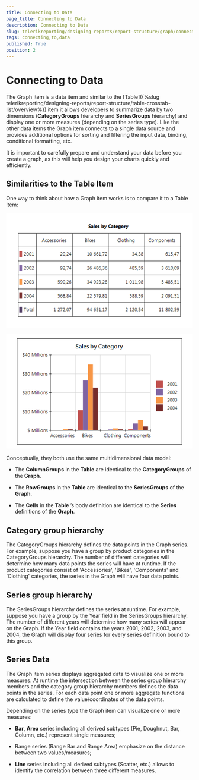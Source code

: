 ```yaml
---
title: Connecting to Data
page_title: Connecting to Data 
description: Connecting to Data
slug: telerikreporting/designing-reports/report-structure/graph/connecting-to-data
tags: connecting,to,data
published: True
position: 2
---
```


# Connecting to Data

The Graph item is a data item and similar to the [Table]({%slug telerikreporting/designing-reports/report-structure/table-crosstab-list/overview%}) item it allows developers to summarize data by two dimensions (__CategoryGroups__ hierarchy and __SeriesGroups__ hierarchy) and display one or more measures (depending on the series type). Like the other data items the Graph item connects to a single data source and provides additional options for sorting and filtering the input data, binding, conditional formatting, etc.

It is important to carefully prepare and understand your data before you create a graph, as this will help you design your charts quickly and efficiently.

## Similarities to the Table Item

One way to think about how a Graph item works is to compare it to a Table item: 

  ![Table Comparison](images/DataItems/Graph/TableComparison.png)  

  ![Graph Comparison](images/DataItems/Graph/GraphComparison.png)

Conceptually, they both use the same multidimensional data model:

* The __ColumnGroups__ in the __Table__ are identical to the __CategoryGroups__ of the __Graph__.

* The __RowGroups__ in the __Table__ are identical to the __SeriesGroups__ of the __Graph__.

* The __Cells__ in the __Table__ ’s body definition are identical to the __Series__ definitions of the __Graph__.

## Category group hierarchy

The CategoryGroups hierarchy defines the data points in the Graph series. For example, suppose you have a group by product categories in the CategoryGroups hierarchy. The number of different categories will determine how many data points the series will have at runtime. If the product categories consist of 'Accessories', 'Bikes', 'Components' and 'Clothing' categories, the series in the Graph will have four data points. 

## Series group hierarchy

The SeriesGroups hierarchy defines the series at runtime. For example, suppose you have a group by the Year field in the SeriesGroups hierarchy. The number of different years will determine how many series will appear on the Graph. If the Year field contains the years 2001, 2002, 2003, and 2004, the Graph will display four series for every series definition bound to this group. 

## Series Data

The Graph item series displays aggregated data to visualize one or more measures. At runtime the intersection between the series group hierarchy members and the category group hierarchy members defines the data points in the series. For each data point one or more aggregate functions are calculated to define the value/coordinates of the data points. 

Depending on the series type the Graph item can visualize one or more measures:

* __Bar__, __Area__ series including all derived subtypes (Pie, Doughnut, Bar, Column, etc.) represent single measures;

* Range series (Range Bar and Range Area) emphasize on the distance between two values/measures;

* __Line__ series including all derived subtypes (Scatter, etc.) allows to identify the correlation between three different measures.
